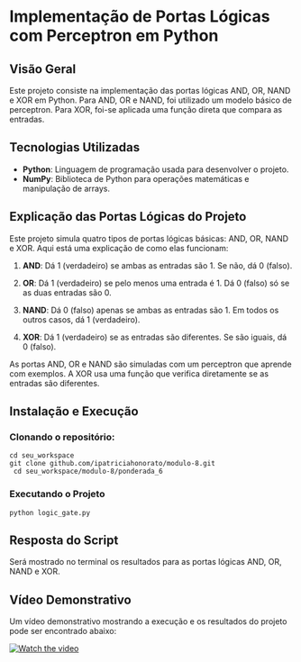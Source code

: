 #  Implementação de Portas Lógicas com Perceptron em Python

## Visão Geral

Este projeto consiste na implementação das portas lógicas AND, OR, NAND e XOR em Python. Para AND, OR e NAND, foi utilizado um modelo básico de perceptron. Para XOR, foi-se aplicada uma função direta que compara as entradas. 

## Tecnologias Utilizadas

-   **Python**: Linguagem de programação usada para desenvolver o projeto.
-   **NumPy**: Biblioteca de Python para operações matemáticas e manipulação de arrays.

## Explicação das Portas Lógicas do Projeto

Este projeto simula quatro tipos de portas lógicas básicas: AND, OR, NAND e XOR. Aqui está uma explicação de como elas funcionam:

1.  **AND**: Dá 1 (verdadeiro) se ambas as entradas são 1. Se não, dá 0 (falso).
    
2.  **OR**: Dá 1 (verdadeiro) se pelo menos uma entrada é 1. Dá 0 (falso) só se as duas entradas são 0.
    
3.  **NAND**: Dá 0 (falso) apenas se ambas as entradas são 1. Em todos os outros casos, dá 1 (verdadeiro).
    
4.  **XOR**: Dá 1 (verdadeiro) se as entradas são diferentes. Se são iguais, dá 0 (falso).
    

As portas AND, OR e NAND são simuladas com um perceptron que aprende com exemplos. A XOR usa uma função que verifica diretamente se as entradas são diferentes.
    
## Instalação e Execução

### Clonando o repositório:

```
cd seu_workspace
git clone github.com/ipatriciahonorato/modulo-8.git
 cd seu_workspace/modulo-8/ponderada_6
```
### Executando o Projeto

``
python logic_gate.py
``

## Resposta do Script

Será mostrado no terminal os resultados para as portas lógicas AND, OR, NAND e XOR.

## Vídeo Demonstrativo

Um vídeo demonstrativo mostrando a execução e os resultados do projeto pode ser encontrado abaixo:

[![Watch the video](https://i3.ytimg.com/vi/5_rnrkJ5ZkE/maxresdefault.jpg)](https://youtu.be/5_rnrkJ5ZkE)
